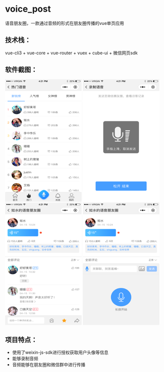# voice_post
语音朋友圈，一款通过音频的形式在朋友圈传播的vue单页应用

## 技术栈：
vue-cli3 + vue-core + vue-router + vuex + cube-ui +  微信网页sdk

## 软件截图：
<div align="center">
<img src="readme/1.png"  height="400" width="250" >
<img src="readme/2.png"  height="400" width="250">
<img src="readme/3.png"  height="400" width="250">
<img src="readme/4.png"  height="400" width="250">
</div>

## 项目特点：
* 使用了weixin-js-sdk进行授权获取用户头像等信息
* 能够录制音频
* 音频能够在朋友圈和微信群中进行传播



